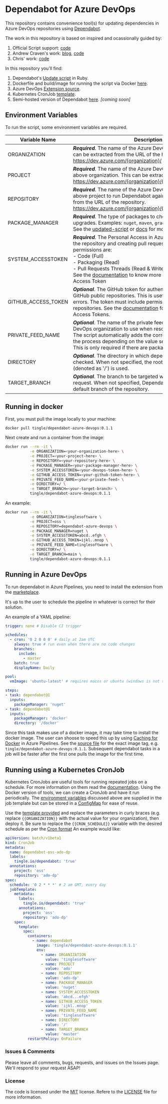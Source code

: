 # Dependabot for Azure DevOps

This repository contains convenience tool(s) for updating dependencies in Azure DevOps repositories using [Dependabot](https://dependabot.com).

The work in this repository is based on inspired and ocassionally guided by:

1. Official Script support: [code](https://github.com/dependabot/dependabot-script)
2. Andrew Craven's work: [blog](https://medium.com/@acraven/updating-dependencies-in-azure-devops-repos-773cbbb6029d), [code](https://github.com/acraven/azure-dependabot)
3. Chris' work: [code](https://github.com/chris5287/dependabot-for-azuredevops)

In this repository you'll find:

1. Dependabot's [Update script](./src/script/update-script.rb) in Ruby.
2. Dockerfile and build/image for running the script via Docker [here](./src/docker).
3. Azure DevOps [Extension source](./src/extension).
4. Kubernetes CronJob [template](./templates/dependabot-template.yml).
5. Semi-hosted version of Dependabot [here](./src/hosting). _[coming soon]_

## Environment Variables

To run the script, some environment variables are required.

|Variable Name|Description|
|--|--|
|ORGANIZATION|**_Required_**. The name of the Azure DevOps Organization. This is can be extracted from the URL of the home page. https://dev.azure.com/{organization}/|
|PROJECT|**_Required_**. The name of the Azure DevOps Project within the above organization. This can be extracted them the URL too. https://dev.azure.com/{organization}/{project}/|
|REPOSITORY|**_Required_**. The name of the Azure DevOps Repository within the above project to run Dependabot against. This can be extracted from the URL of the repository. https://dev.azure.com/{organization}/{project}/_git/{repository}/|
|PACKAGE_MANAGER|**_Required_**. The type of packages to check for dependecy upgrades. Examples: `nuget`, `maven`, `gradle`, `npm_and_yarn`, etc. See the [updated-script](./src/script/update-script.rb) or [docs](https://docs.github.com/en/free-pro-team@latest/github/administering-a-repository/configuration-options-for-dependency-updates#package-ecosystem) for more.|
|SYSTEM_ACCESSTOKEN|**_Required_**. The Personal Access in Azure DevOps for accessing the repository and creating pull requests. The required permissions are: <br/>-&nbsp;Code (Full)<br/>-&nbsp;Packaging (Read)<br/>-&nbsp;Pull Requests Threads (Read & Write).<br/>See the [documentation](https://docs.microsoft.com/en-us/azure/devops/organizations/accounts/use-personal-access-tokens-to-authenticate?view=azure-devops&tabs=preview-page#create-a-pat) to know more about creating a Personal Access Token|
|GITHUB_ACCESS_TOKEN|**_Optional_**. The GitHub token for authenticating requests against GitHub public repositories. This is useful to avoid rate limiting errors. The token must include permissions to read public repositories. See the [documentation](https://docs.github.com/en/free-pro-team@latest/github/authenticating-to-github/creating-a-personal-access-token) for more on Personal Access Tokens.|
|PRIVATE_FEED_NAME|**_Optional_**. The name of the private feed within the Azure DevOps organization to use when resolving private packages. The script automatically adds the correct feed/registry URL to the process depending on the value set for `PACKAGE_MANAGER`. This is only required if there are packages in a private feed.|
|DIRECTORY|**_Optional_**. The directory in which dependancies are to be checked. When not specified, the root of the repository (denoted as '/') is used.|
|TARGET_BRANCH|**_Optional_**. The branch to be targeted when creating a pull request. When not specified, Dependabot will resolve the default branch of the repository.|

## Running in docker

First, you must pull the image locally to your machine:

```bash
docker pull tingle/dependabot-azure-devops:0.1.1
```

Next create and run a container from the image:

```bash
docker run --rm -it \
           -e ORGANIZATION=<your-organization-here> \
           -e PROJECT=<your-project-here> \
           -e REPOSITORY=<your-repository-here> \
           -e PACKAGE_MANAGER=<your-package-manager-here> \
           -e SYSTEM_ACCESSTOKEN=<your-devops-token-here> \
           -e GITHUB_ACCESS_TOKEN=<your-github-token-here> \
           -e PRIVATE_FEED_NAME=<your-private-feed> \
           -e DIRECTORY=/ \
           -e TARGET_BRANCH=<your-target-branch> \
           tingle/dependabot-azure-devops:0.1.1
```

An example:

```bash
docker run --rm -it \
           -e ORGANIZATION=tinglesoftware \
           -e PROJECT=oss \
           -e REPOSITORY=dependabot-azure-devops \
           -e PACKAGE_MANAGER=nuget \
           -e SYSTEM_ACCESSTOKEN=abcd..efgh \
           -e GITHUB_ACCESS_TOKEN=ijkl..mnop \
           -e PRIVATE_FEED_NAME=tinglesoftware \
           -e DIRECTORY=/ \
           -e TARGET_BRANCH=main \
           tingle/dependabot-azure-devops:0.1.1
```

## Running in Azure DevOps

To run dependabot in Azure Pipelines, you need to install the extension from the [marketplace](https://marketplace.visualstudio.com/items?itemName=dependabot.dependabot).

It's up to the user to schedule the pipeline in whatever is correct for their solution.

An example of a YAML pipeline:

```yaml
trigger: none # Disable CI trigger

schedules:
  - cron: '0 2 0 0 0' # daily at 2am UTC
    always: true # run even when there are no code changes
    branches:
      include:
        - master
    batch: true
    displayName: Daily

pool:
  vmImage: 'ubuntu-latest' # requires macos or ubuntu (windows is not supported)

steps:
- task: dependabot@1
  inputs:
    packageManager: 'nuget'
- task: dependabot@1
  inputs:
    packageManager: 'docker'
    directory: '/docker'
```

Since this task makes use of a docker image, it may take time to install the docker image. The user can shoose to speed this up by using [Caching for Docker](https://docs.microsoft.com/en-us/azure/devops/pipelines/release/caching?view=azure-devops#docker-images) in Azure Pipelines. See the [source file](./src/extension/task/index.ts) for the exact image tag, e.g. `tingle/dependabot-azure-devops:0.1.1`. Subsequent dependabot tasks in a job will be faster after the first one pulls the image for the first time.

## Running using a Kubernetes CronJob

Kubernetes CronJobs are useful tools for running repeated jobs on a schedule. For more information on them read the [documentation](https://kubernetes.io/docs/concepts/workloads/controllers/cron-jobs/).
Using the Docker version of tools, we can create a CronJob and have it run periodically. The [environment variables](#environment-variables) discussed above are supplied in the job template but can be stored in a [ConfigMap](https://kubernetes.io/docs/concepts/configuration/configmap/) for ease of reuse.

Use the [template provided](./templates/dependabot-template.yml) and replace the parameters in curly braces (e.g. replace `{{ORGANIZATION}}` with the actual value for your organization), then deploy it. Be sure to replace the `{{CRON_SCHEDULE}}` variable with the desired schedule as per the [Cron format](https://en.wikipedia.org/wiki/Cron) An example would like:

```yml
apiVersion: batch/v1beta1
kind: CronJob
metadata:
  name: dependabot-oss-ado-dp
  labels:
    tingle.io/dependabot: 'true'
  annotations:
    project: 'oss'
    repository: 'ado-dp'
spec:
  schedule: '0 2 * * *' # 2 am GMT, every day
  jobTemplate:
    metadata:
      labels:
        tingle.io/dependabot: 'true'
      annotations:
        project: 'oss'
        repository: 'ado-dp'
    spec:
      template:
        spec:
          containers:
            - name: dependabot
              image: 'tingle/dependabot-azure-devops:0.1.1'
              env:
                - name: ORGANIZATION
                  value: 'tinglesoftware'
                - name: PROJECT
                  value: 'ado'
                - name: REPOSITORY
                  value: 'ado-dp'
                - name: PACKAGE_MANAGER
                  value: 'nuget'
                - name: SYSTEM_ACCESSTOKEN
                  value: 'abcd...efgh'
                - name: GITHUB_ACCESS_TOKEN
                  value: 'ijkl..mnop'
                - name: PRIVATE_FEED_NAME
                  value: 'tinglesoftware'
                - name: DIRECTORY
                  value: '/'
                - name: TARGET_BRANCH
                  value: 'master'
          restartPolicy: OnFailure

```

### Issues &amp; Comments

Please leave all comments, bugs, requests, and issues on the Issues page. We'll respond to your request ASAP!

### License

The code is licensed under the [MIT](http://www.opensource.org/licenses/mit-license.php "Read more about the MIT license form") license. Refere to the [LICENSE](./LICENSE) file for more information.
